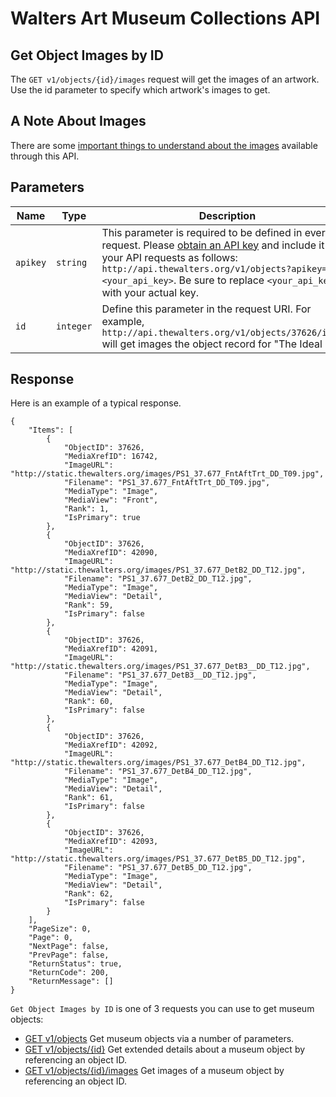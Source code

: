 Walters Art Museum Collections API 
===============================================================================

## Get Object Images by ID

The `GET v1/objects/{id}/images` request will get the images of an artwork. Use the id parameter to specify which artwork's images to get.


## A Note About Images
There are some [important things to understand about the images](/images.md) available through this API.


## Parameters

Name | Type | Description
-----|------|--------------
`apikey` | `string` | This parameter is required to be defined in every API request. Please [obtain an API key](http://api.thewalters.org/) and include it in your API requests as follows: `http://api.thewalters.org/v1/objects?apikey=<your_api_key>`. Be sure to replace `<your_api_key>` with your actual key. 
`id` | `integer` | Define this parameter in the request URI. For example, `http://api.thewalters.org/v1/objects/37626/images` will get images the object record for "The Ideal City."


## Response

Here is an example of a typical response.

```
{
    "Items": [
        {
            "ObjectID": 37626,
            "MediaXrefID": 16742,
            "ImageURL": "http://static.thewalters.org/images/PS1_37.677_FntAftTrt_DD_T09.jpg",
            "Filename": "PS1_37.677_FntAftTrt_DD_T09.jpg",
            "MediaType": "Image",
            "MediaView": "Front",
            "Rank": 1,
            "IsPrimary": true
        },
        {
            "ObjectID": 37626,
            "MediaXrefID": 42090,
            "ImageURL": "http://static.thewalters.org/images/PS1_37.677_DetB2_DD_T12.jpg",
            "Filename": "PS1_37.677_DetB2_DD_T12.jpg",
            "MediaType": "Image",
            "MediaView": "Detail",
            "Rank": 59,
            "IsPrimary": false
        },
        {
            "ObjectID": 37626,
            "MediaXrefID": 42091,
            "ImageURL": "http://static.thewalters.org/images/PS1_37.677_DetB3__DD_T12.jpg",
            "Filename": "PS1_37.677_DetB3__DD_T12.jpg",
            "MediaType": "Image",
            "MediaView": "Detail",
            "Rank": 60,
            "IsPrimary": false
        },
        {
            "ObjectID": 37626,
            "MediaXrefID": 42092,
            "ImageURL": "http://static.thewalters.org/images/PS1_37.677_DetB4_DD_T12.jpg",
            "Filename": "PS1_37.677_DetB4_DD_T12.jpg",
            "MediaType": "Image",
            "MediaView": "Detail",
            "Rank": 61,
            "IsPrimary": false
        },
        {
            "ObjectID": 37626,
            "MediaXrefID": 42093,
            "ImageURL": "http://static.thewalters.org/images/PS1_37.677_DetB5_DD_T12.jpg",
            "Filename": "PS1_37.677_DetB5_DD_T12.jpg",
            "MediaType": "Image",
            "MediaView": "Detail",
            "Rank": 62,
            "IsPrimary": false
        }
    ],
    "PageSize": 0,
    "Page": 0,
    "NextPage": false,
    "PrevPage": false,
    "ReturnStatus": true,
    "ReturnCode": 200,
    "ReturnMessage": []
}
```

`Get Object Images by ID` is one of 3 requests you can use to get museum objects:
- [GET v1/objects](objects-get.md) Get museum objects via a number of parameters.
- [GET v1/objects/{id}](objects-id.md) Get extended details about a museum object by referencing an object ID.
- [GET v1/objects/{id}/images](object-image-id.md) Get images of a museum object by referencing an object ID.